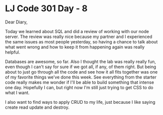 # LJ Code 301 Day - 8

Dear Diary,

Today we learned about SQL and did a review of working with our node server. The review was really nice because my partner and I experienced the same issues as most people yesterday, so having a chance to talk about what went wrong and how to keep it from happening again was really helpful.

Databases are awesome, so far. Also I thought the lab was really really fun, even though I can't say for sure if we got all, if any, of them right. But being about to just go through all the code and see how it all fits together was one of my favorite things we've done this week. See everything from the starter code really makes me wonder if I'll be able to build something that intense one day. Hopefully I can, but right now I'm still just trying to get CSS to do what I want.

I also want to find ways to apply CRUD to my life, just because I like saying create read update and destroy.
